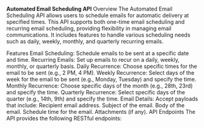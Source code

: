 <b>Automated Email Scheduling API</b>
Overview
The Automated Email Scheduling API allows users to schedule emails for automatic delivery at specified times. This API supports both one-time email scheduling and recurring email scheduling, providing flexibility in managing email communications. It includes features to handle various scheduling needs such as daily, weekly, monthly, and quarterly recurring emails.

Features
Email Scheduling: Schedule emails to be sent at a specific date and time.
Recurring Emails: Set up emails to recur on a daily, weekly, monthly, or quarterly basis.
Daily Recurrence: Choose specific times for the email to be sent (e.g., 2 PM, 4 PM).
Weekly Recurrence: Select days of the week for the email to be sent (e.g., Monday, Tuesday) and specify the time.
Monthly Recurrence: Choose specific days of the month (e.g., 28th, 23rd) and specify the time.
Quarterly Recurrence: Select specific days of the quarter (e.g., 14th, 9th) and specify the time.
Email Details: Accept payloads that include:
Recipient email address.
Subject of the email.
Body of the email.
Schedule time for the email.
Attachments (if any).
API Endpoints
The API provides the following RESTful endpoints:
